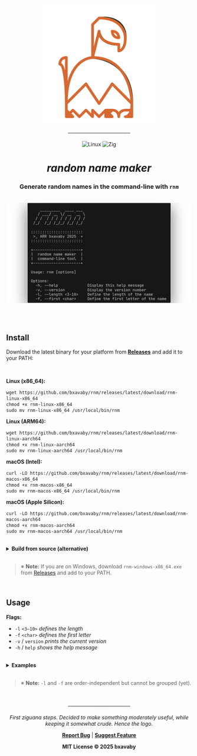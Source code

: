 <div align="center">

<img src="assets/rnml.svg" width="320" alt="rnm logo" />

─────────────────

![Linux](https://img.shields.io/badge/Linux-000000?style=for-the-badge&logo=linux&logoColor=D86830)
![Zig](https://img.shields.io/badge/Zig-%23000000.svg?style=for-the-badge&logo=zig&logoColor=D86830)

# _random name maker_

### Generate random names in the command-line with ```rnm```

<br>

<img src="assets/help.png" width="958" alt="rnm help" />

<br><br>

<div align="left">

## Install

Download the latest binary for your platform from [**Releases**](../../releases/latest) and add it to your PATH:

<br>

**Linux (x86_64):**
```
wget https://github.com/bxavaby/rnm/releases/latest/download/rnm-linux-x86_64
chmod +x rnm-linux-x86_64
sudo mv rnm-linux-x86_64 /usr/local/bin/rnm
```

**Linux (ARM64):**
```
wget https://github.com/bxavaby/rnm/releases/latest/download/rnm-linux-aarch64
chmod +x rnm-linux-aarch64
sudo mv rnm-linux-aarch64 /usr/local/bin/rnm
```

**macOS (Intel):**
```
curl -LO https://github.com/bxavaby/rnm/releases/latest/download/rnm-macos-x86_64
chmod +x rnm-macos-x86_64
sudo mv rnm-macos-x86_64 /usr/local/bin/rnm
```

**macOS (Apple Silicon):**
```
curl -LO https://github.com/bxavaby/rnm/releases/latest/download/rnm-macos-aarch64
chmod +x rnm-macos-aarch64
sudo mv rnm-macos-aarch64 /usr/local/bin/rnm
```

<br>

<details>
<summary><b>Build from source (alternative)</b></summary>

<br>

```
git clone https://github.com/bxavaby/rnm.git
cd rnm
zig build -Doptimize=ReleaseSmall
sudo mv zig-out/bin/rnm /usr/local/bin/
```

</details>

<br>

> ※ **Note:** If you are on Windows, download `rnm-windows-x86_64.exe` from [Releases](../../releases/latest) and add to your PATH.

<br>

## Usage

**Flags:**
- `-l` `<3–10>` _defines the length_ 
- `-f` `<char>` _defines the first letter_
- `-v` / `version` _prints the current version_ 
- `-h` / `help` _shows the help message_

<br>

<details>
<summary><b>Examples</b></summary>

<br>

```
$ rnm
favoda
```

```
$ rnm -l 4
pace
```

```
$ rnm -f l -l 4 && rnm -f e -l 5
losa
ezura
```

</details>

<br>

> ※ **Note:** `-l` and `-f` are order-independent but cannot be grouped (yet).

</div>

<br>

─────────────────

*First ziguana steps. Decided to make something moderately useful, while keeping it somewhat crude. Hence the logo.*

**[Report Bug](../../issues)** | **[Suggest Feature](../../issues)**

**MIT License © 2025 bxavaby**

</div>
